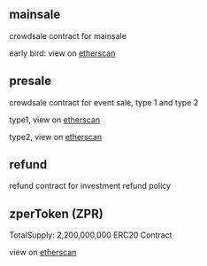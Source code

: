 ## mainsale
crowdsale contract for mainsale

early bird: view on [etherscan](https://etherscan.io/address/0xd8c5ef40736a456c4429c3e84e16b6c403501917)


## presale
crowdsale contract for event sale, type 1 and type 2

type1, view on [etherscan](https://etherscan.io/address/0x85a866d3ad280afe8e658f2a68f833695174c618)

type2, view on [etherscan](https://etherscan.io/address/0xd9af9691dda462b8797f668936c4dad47916636b)



## refund
refund contract for investment refund policy


## zperToken (ZPR)
TotalSupply: 2,200,000,000
ERC20 Contract

view on [etherscan](https://etherscan.io/token/0x7c539bdeb5e20b084af0722158a1b5613b328c7a)
